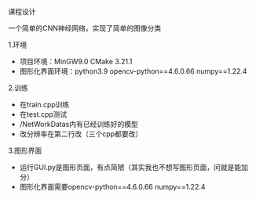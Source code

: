 课程设计

一个简单的CNN神经网络，实现了简单的图像分类

1.环境

- 项目环境：MinGW9.0 CMake 3.21.1
- 图形化界面环境：python3.9 opencv-python==4.6.0.66 numpy==1.22.4


2.训练

- 在train.cpp训练
- 在test.cpp测试
- /NetWorkDatas内有已经训练好的模型
- 改分辨率在第二行改（三个cpp都要改）


3.图形界面

- 运行GUI.py是图形页面，有点简陋（其实我也不想写图形页面，问就是能加分）
- 图形化界面需要opencv-python==4.6.0.66 numpy==1.22.4






